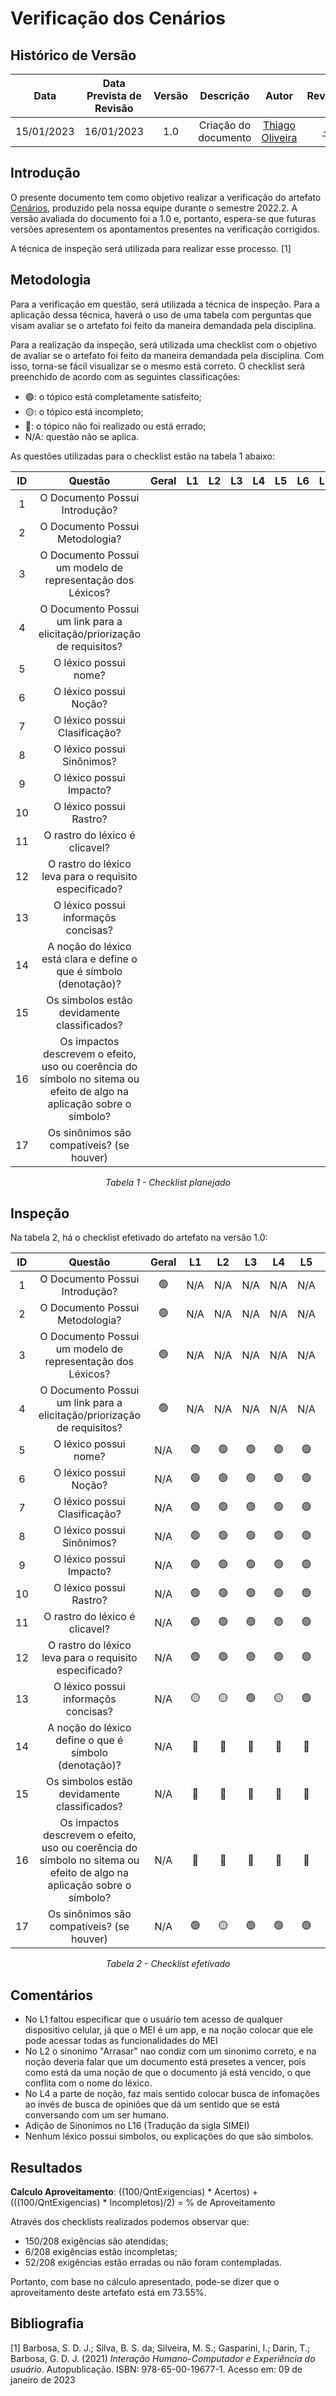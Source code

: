 # Verificação dos Cenários
## <a>Histórico de Versão</a>
|Data|Data Prevista de Revisão|Versão|Descrição|Autor|Revisor|
| :----------: |:-----------:| :------: | :-----------: | :---------: |:---------: |
|15/01/2023|16/01/2023|1.0|Criação do documento| [Thiago Oliveira](https://github.com/Thiab394) | [-](https://github.com/) |

## <a>Introdução</a>
O presente documento tem como objetivo realizar a verificação do artefato [Cenários](../../Modelagem/Lexicos.md), 
produzido pela nossa equipe durante o semestre 2022.2. A versão avaliada do documento foi a 1.0 e, portanto, espera-se que futuras versões 
apresentem os apontamentos presentes na verificação corrigidos.

A técnica de inspeção será utilizada para realizar esse processo. [1]

## <a>Metodologia</a>
Para a verificação em questão, será utilizada a técnica de inspeção. Para a aplicação dessa técnica, haverá o uso de uma 
tabela com perguntas que visam avaliar se o artefato foi feito da maneira demandada pela disciplina. 

Para a realização da inspeção, será utilizada uma checklist com o objetivo de avaliar se o artefato foi feito da
maneira demandada pela disciplina. Com isso, torna-se fácil visualizar se o mesmo está correto. O checklist será preenchido de acordo com as seguintes classificações:

* 🟢: o tópico está completamente satisfeito;
* 🟡: o tópico está incompleto;
* 🔴: o tópico não foi realizado ou está errado;
* N/A: questão não se aplica.

As questões utilizadas para o checklist estão na tabela 1 abaixo:

<center>
  
| ID  |                                                    Questão                                                             |Geral| L1 | L2 | L3 | L4 | L5 | L6 | L7 | L8 | L9 | L10 | L11 | L12 | L13 | L14 | L15 | L16 | L17 |
| :-: | :--------------------------------------------------------------------------------------------------------------------: |:---:|:--:|:--:|:--:|:--:|:--:|:--:|:--:|:--:|:--:|:---:|:---:|:---:|:---:|:---:|:---:|:---:|:---:|
|  1  | O Documento Possui Introdução?                                                                                         |||||||||||||||||||
|  2  | O Documento Possui Metodologia?                                                                                        |||||||||||||||||||
|  3  | O Documento Possui um modelo de representação dos Léxicos?                                                             |||||||||||||||||||
|  4  | O Documento Possui um link para a elicitação/priorização de requisitos?                                                |||||||||||||||||||
|  5  | O léxico possui nome?                                                                                                  |||||||||||||||||||
|  6  | O léxico possui Noção?                                                                                                 |||||||||||||||||||
|  7  | O léxico possui Clasificação?                                                                                          |||||||||||||||||||
|  8  | O léxico possui Sinônimos?                                                                                             |||||||||||||||||||
|  9  | O léxico possui Impacto?                                                                                               |||||||||||||||||||
|  10  | O léxico possui Rastro?                                                                                               |||||||||||||||||||
|  11  | O rastro do léxico é clicavel?                                                                                        |||||||||||||||||||
|  12  | O rastro do léxico leva para o requisito especificado?                                                                |||||||||||||||||||
|  13  | O léxico possui informaçõs concisas?                                                                                  |||||||||||||||||||
|  14  | A noção do léxico está clara e define o que é símbolo (denotação)?                                                    |||||||||||||||||||
|  15  | Os simbolos estão devidamente classificados?                                                                          |||||||||||||||||||
|  16  | Os impactos descrevem o efeito, uso ou coerência do símbolo no sitema ou efeito de algo na aplicação sobre o símbolo? |||||||||||||||||||
|  17  | Os sinônimos são compatíveis? (se houver)                                                                             |||||||||||||||||||

*Tabela 1 - Checklist planejado*

</center>

## <a>Inspeção</a>

Na tabela 2, há o checklist efetivado do artefato na versão 1.0:

<center>
  
| ID  |                                                    Questão                                                             |Geral| L1 | L2 | L3 | L4 | L5 | L6 | L7 | L8 | L9 | L10 | L11 | L12 | L13 | L14 | L15 | L16 | L17 |
| :-: | :--------------------------------------------------------------------------------------------------------------------: |:---:|:--:|:--:|:--:|:--:|:--:|:--:|:--:|:--:|:--:|:---:|:---:|:---:|:---:|:---:|:---:|:---:|:---:|
|  1  | O Documento Possui Introdução?                                                                                         |🟢|N/A|N/A|N/A|N/A|N/A|N/A|N/A|N/A|N/A|N/A|N/A|N/A|N/A|N/A|N/A|N/A|N/A|
|  2  | O Documento Possui Metodologia?                                                                                        |🟢|N/A|N/A|N/A|N/A|N/A|N/A|N/A|N/A|N/A|N/A|N/A|N/A|N/A|N/A|N/A|N/A|N/A|
|  3  | O Documento Possui um modelo de representação dos Léxicos?                                                             |🟢|N/A|N/A|N/A|N/A|N/A|N/A|N/A|N/A|N/A|N/A|N/A|N/A|N/A|N/A|N/A|N/A|N/A|
|  4  | O Documento Possui um link para a elicitação/priorização de requisitos?                                                |🟢|N/A|N/A|N/A|N/A|N/A|N/A|N/A|N/A|N/A|N/A|N/A|N/A|N/A|N/A|N/A|N/A|N/A|
|  5  | O léxico possui nome?                                                                                                  |N/A|🟢|🟢|🟢|🟢|🟢|🟢|🟢|🟢|🟢|🟢|🟢|🟢|🟢|🟢|🟢|🟢|🟢|
|  6  | O léxico possui Noção?                                                                                                 |N/A|🟢|🟢|🟢|🟢|🟢|🟢|🟢|🟢|🟢|🟢|🟢|🟢|🟢|🟢|🟢|🟢|🟢|
|  7  | O léxico possui Clasificação?                                                                                          |N/A|🟢|🟢|🟢|🟢|🟢|🟢|🟢|🟢|🟢|🟢|🟢|🟢|🟢|🟢|🟢|🟢|🟢|
|  8  | O léxico possui Sinônimos?                                                                                             |N/A|🟢|🟢|🟢|🟢|🟢|🟢|🟢|🟢|🟢|🟢|🟢|🟢|🟢|🟢|🟢|🟡|🟢|
|  9  | O léxico possui Impacto?                                                                                               |N/A|🟢|🟢|🟢|🟢|🟢|🟢|🟢|🟢|🟢|🟢|🟢|🟢|🟢|🟢|🟢|🟢|🟢|
|  10  | O léxico possui Rastro?                                                                                               |N/A|🟢|🟢|🟢|🟢|🟢|🟢|🟢|🟢|🟢|🟢|🟢|🟢|🟢|🟢|🟢|🟢|🟢|
|  11  | O rastro do léxico é clicavel?                                                                                        |N/A|🟢|🟢|🟢|🟢|🟢|🟢|🟢|🟢|🟢|🟢|🟢|🟢|🟢|🟢|🟢|🟢|🟢|
|  12  | O rastro do léxico leva para o requisito especificado?                                                                |N/A|🟢|🟢|🟢|🟢|🟢|🟢|🟢|🟢|🟢|🟢|🟢|🟢|🟢|🟢|🟢|🟢|🟢|
|  13  | O léxico possui informaçõs concisas?                                                                                  |N/A|🟡|🟡|🟢|🟡|🟢|🟢|🟢|🟢|🟢|🟢|🟢|🟢|🟢|🟢|🟢|🟡|🟢|
|  14  | A noção do léxico define o que é símbolo (denotação)?                                                                 |N/A|🔴|🔴|🔴|🔴|🔴|🔴|🔴|🔴|🔴|🔴|🔴|🔴|🔴|🔴|🔴|🔴|🔴|
|  15  | Os simbolos estão devidamente classificados?                                                                          |N/A|🔴|🔴|🔴|🔴|🔴|🔴|🔴|🔴|🔴|🔴|🔴|🔴|🔴|🔴|🔴|🔴|🔴|
|  16  | Os impactos descrevem o efeito, uso ou coerência do símbolo no sitema ou efeito de algo na aplicação sobre o símbolo? |N/A|🔴|🔴|🔴|🔴|🔴|🔴|🔴|🔴|🔴|🔴|🔴|🔴|🔴|🔴|🔴|🔴|🔴|
|  17  | Os sinônimos são compatíveis? (se houver)                                                                             |N/A|🟢|🟡|🟢|🟢|🟢|🟢|🟢|🟢|🟢|🟢|🟢|🟢|🟢|🟢|🟢|🔴|🟢|
  
*Tabela 2 - Checklist efetivado*

</center>

## <a>Comentários</a>

* No L1 faltou especificar que o usuário tem acesso de qualquer dispositivo celular, já que o MEI é um app, e na noção colocar que ele pode acessar todas as funcionalidades
do MEI
* No L2 o sinonimo "Arrasar" nao condiz com um sinonimo correto, e na noção deveria falar que um documento está presetes a vencer, pois como está da uma noção
de que o documento já está vencido, o que conflita com o nome do léxico.
* No L4 a parte de noção, faz mais sentido colocar busca de infomações ao invés de busca de opiniões que dá um sentido que se está conversando com um ser humano.
* Adição de Sinonimos no L16 (Tradução da sigla SIMEI)
* Nenhum léxico possui simbolos, ou explicações do que são simbolos.

## <a>Resultados</a>
<a>**Calculo Aproveitamento**</a>: ((100/QntExigencias) * Acertos) + (((100/QntExigencias) * Incompletos)/2) = % de Aproveitamento

Através dos checklists realizados podemos observar que:

* 150/208 exigências são atendidas;
* 6/208 exigências estão incompletas;
* 52/208 exigências estão erradas ou não foram contempladas.

Portanto, com base no cálculo apresentado, pode-se dizer que o aproveitamento deste artefato está em 73.55%.

## <a>Bibliografia</a>

[1] Barbosa, S. D. J.; Silva, B. S. da; Silveira, M. S.; Gasparini, I.; Darin, T.; Barbosa, G. D. J. (2021) _Interação Humano-Computador e Experiência do usuário_. Autopublicação. ISBN: 978-65-00-19677-1. Acesso em: 09 de janeiro de 2023
